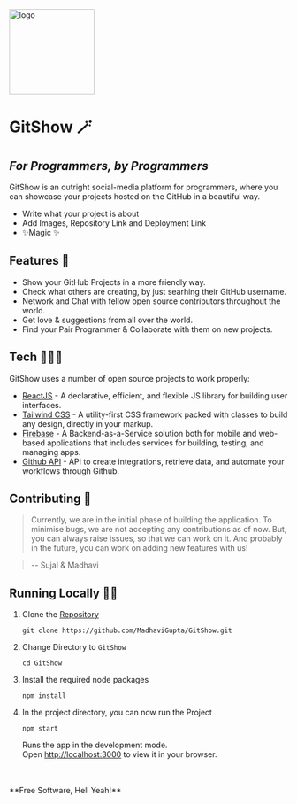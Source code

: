 <img width="154" align="center" alt="logo" src="https://user-images.githubusercontent.com/87236576/220377486-66956a42-a714-4ba2-aa28-89ae62def07c.png">


# GitShow 🪄
## _For Programmers, by Programmers_

GitShow is an outright social-media platform for programmers, 
where you can showcase your projects hosted on the GitHub in a beautiful way.

- Write what your project is about
- Add Images, Repository Link and Deployment Link
- ✨Magic ✨

## Features 👀

- Show your GitHub Projects in a more friendly way.
- Check what others are creating, by just searhing their GitHub username.
- Network and Chat with fellow open source contributors throughout the world.
- Get love & suggestions from all over the world.
- Find your Pair Programmer & Collaborate with them on new projects.


## Tech 🧑🏽‍💻

GitShow uses a number of open source projects to work properly:

- [ReactJS] - A declarative, efficient, and flexible JS library for building user interfaces.
- [Tailwind CSS] - A utility-first CSS framework packed with classes to build any design, directly in your markup.
- [Firebase] - A Backend-as-a-Service solution both for mobile and web-based applications that includes services for building, testing, and managing apps.
- [Github API] - API to create integrations, retrieve data, and automate your workflows through Github.

## Contributing 🚀

> Currently, we are in the initial phase of building the application. 
> To minimise bugs, we are not accepting any contributions as of now. 
> But, you can always raise issues, so that we can work on it. 
> And probably in the future, you can work on adding new features with us! 

> -- Sujal & Madhavi

## Running Locally 🏃🏽
1. Clone the [Repository]
    ```
    git clone https://github.com/MadhaviGupta/GitShow.git
    ```
2. Change Directory to ```GitShow```
    ```
    cd GitShow
    ```
3. Install the required node packages
    ```
    npm install
    ```
4. In the project directory, you can now run the Project
    ```
    npm start
    ```
    Runs the app in the development mode.\
Open [http://localhost:3000](http://localhost:3000) to view it in your browser.
<br/>
<br/>
**Free Software, Hell Yeah!**

[Repository]: <https://github.com/MadhaviGupta/GitShow/>
[Firebase]: <https://firebase.google.com/>
[Tailwind CSS]: <https://tailwindcss.com/>
[ReactJS]: <https://reactjs.org>
[Github API]: <https://docs.github.com/en/rest?apiVersion=2022-11-28>
